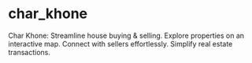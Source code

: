 # char_khone
Char Khone: Streamline house buying &amp; selling. Explore properties on an interactive map. Connect with sellers effortlessly. Simplify real estate transactions.
